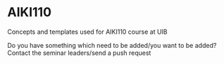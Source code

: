 # AIKI110
Concepts and templates used for AIKI110 course at UIB

Do you have something which need to be added/you want to be added? Contact the seminar leaders/send a push request
